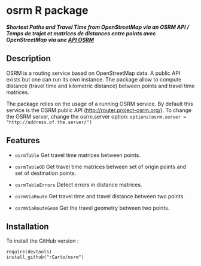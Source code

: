 # osrm R package
***Shortest Paths and Travel Time from OpenStreetMap via an OSRM API / Temps de trajet et matrices de distances entre points avec OpenStreetMap via une [API OSRM](http://project-osrm.org/)***

## Description
OSRM is a routing service based on OpenStreetMap data. A public API exists but one can run its own instance. The package allow to compute distance (travel time and kilometric distance) between points and travel time matrices.

The package relies on the usage of a running OSRM service. By default this service is the OSRM public API (http://router.project-osrm.org/). To change the OSRM server, change the osrm.server option:
`options(osrm.server = "http://address.of.the.server/")`

## Features

* `osrmTable` Get travel time matrices between points.

* `osrmTableOD` Get travel time matrices between set of origin points and set of destination points.

* `osrmTableErrors` Detect errors in distance matrices.

* `osrmViaRoute` Get travel time and travel distance between two points.

* `osrmViaRouteGeom` Get the travel geometry between two points.

## Installation
To install the GitHub version :
```{r}
require(devtools)
install_github("rCarto/osrm")
```


